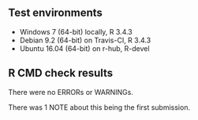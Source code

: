 ## Test environments

* Windows 7 (64-bit) locally, R 3.4.3
* Debian 9.2 (64-bit) on Travis-CI, R 3.4.3
* Ubuntu 16.04 (64-bit) on r-hub, R-devel

## R CMD check results

There were no ERRORs or WARNINGs.

There was 1 NOTE about this being the first submission.

